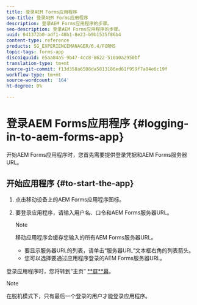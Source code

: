 ```yaml
---
title: 登录AEM Forms应用程序
seo-title: 登录AEM Forms应用程序
description: 登录AEM Forms应用程序的步骤。
seo-description: 登录AEM Forms应用程序的步骤。
uuid: 041372b0-adf1-40b1-8e23-b9b1535f86b4
content-type: reference
products: SG_EXPERIENCEMANAGER/6.4/FORMS
topic-tags: forms-app
discoiquuid: e5aa84a5-9b47-4cc8-8622-510a0a2950bf
translation-type: tm+mt
source-git-commit: f13d358a6508da5813186ed61f959f7a84e6c19f
workflow-type: tm+mt
source-wordcount: '164'
ht-degree: 0%

---
```



# 登录AEM Forms应用程序 {#logging-in-to-aem-forms-app}

开始AEM Forms应用程序时，您首先需要提供登录凭据和AEM Forms服务器URL。

## 开始应用程序 {#to-start-the-app}

1. 点击移动设备上的AEM Forms应用程序图标。
1. 要登录应用程序，请输入用户名、口令和AEM Forms服务器URL。

   >[!NOTE]
   >
   >移动应用程序会缓存您输入的所有AEM Forms服务器URL。
   >
   >* 要显示服务器URL的列表，请单击“服务器URL”文本框右角的列表箭头。
   >* 您可以选择要通过应用程序登录的AEM Forms服务器URL。


登录应用程序时，您将转到“主页” [**屏&#x200B;**幕](/help/forms/using/home-screen.md)。

>[!NOTE]
>
>在脱机模式下，只有最后一个登录的用户才能登录应用程序。
